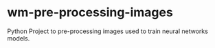 # wm-pre-processing-images
Python Project to pre-processing images used to train neural networks models.

